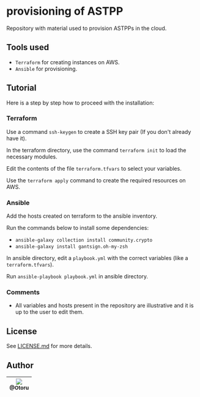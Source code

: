 # provisioning of ASTPP

Repository with material used to provision ASTPPs in the cloud.

## Tools used

- `Terraform` for creating instances on AWS.
- `Ansible` for provisioning.

## Tutorial

Here is a step by step how to proceed with the installation:

### Terraform

Use a command `ssh-keygen` to create a SSH key pair (If you don't already have it).

In the terraform directory, use the command `terraform init` to load the necessary modules.

Edit the contents of the file `terraform.tfvars` to select your variables.

Use the `terraform apply` command to create the required resources on AWS.

### Ansible

Add the hosts created on terraform to the ansible inventory.

Run the commands below to install some dependencies:

- `ansible-galaxy collection install community.crypto`
- `ansible-galaxy install gantsign.oh-my-zsh`

In ansible directory, edit a `playbook.yml` with the correct variables (like a `terraform.tfvars`).

Run `ansible-playbook playbook.yml` in ansible directory.

### Comments

- All variables and hosts present in the repository are illustrative and it is up to the user to edit them.

## License

See [LICENSE.md](./LICENSE.md) for more details.

## Author

| [<img src="https://avatars0.githubusercontent.com/u/26543872?v=3&s=115"><br><sub>@Otoru</sub>](https://github.com/Otoru) |
| :----------------------------------------------------------------------------------------------------------------------: |
